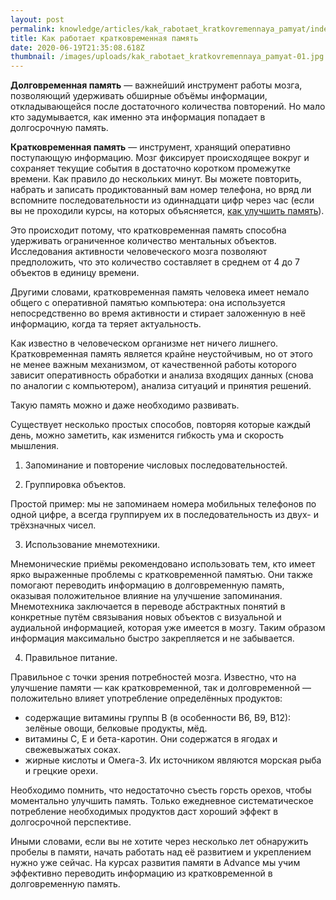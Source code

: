 ```yaml
---
layout: post
permalink: knowledge/articles/kak_rabotaet_kratkovremennaya_pamyat/index.html
title: Как работает кратковременная память
date: 2020-06-19T21:35:08.618Z
thumbnail: /images/uploads/kak_rabotaet_kratkovremennaya_pamyat-01.jpg
---
```

**Долговременная память** — важнейший инструмент работы мозга, позволяющий удерживать обширные объёмы информации, откладывающейся после достаточного количества повторений. Но мало кто задумывается, как именно эта информация попадает в долгосрочную память.

**Кратковременная память** — инструмент, хранящий оперативно поступающую информацию. Мозг фиксирует происходящее вокруг и сохраняет текущие события в достаточно коротком промежутке времени. Как правило до нескольких минут. Вы можете повторить, набрать и записать продиктованный вам номер телефона, но вряд ли вспомните последовательности из одиннадцати цифр через час (если вы не проходили курсы, на которых объясняется, [как улучшить память](/razvivayushie_kursy/po_razvitiu_pamyati/msk/)). 

Это происходит потому, что кратковременная память способна удерживать ограниченное количество ментальных объектов. Исследования активности  человеческого мозга позволяют предположить, что это количество составляет в среднем от 4 до 7 объектов в единицу времени.

Другими словами, кратковременная память человека имеет немало общего с оперативной памятью компьютера: она используется непосредственно во время активности и стирает заложенную в неё информацию, когда та теряет актуальность.

Как известно в человеческом организме нет ничего лишнего. Кратковременная память является крайне неустойчивым, но от этого не менее важным механизмом, от качественной работы которого зависит оперативность обработки и анализа входящих данных (снова по аналогии с компьютером), анализа ситуаций и принятия решений.

Такую память можно и даже необходимо развивать.

Существует несколько простых способов, повторяя которые каждый день, можно заметить, как изменится гибкость ума и скорость мышления.

1) Запоминание и повторение числовых последовательностей.

2) Группировка объектов.

Простой пример: мы не запоминаем номера мобильных телефонов по одной цифре, а всегда группируем их в последовательность из двух- и трёхзначных чисел.

3) Использование мнемотехники.

Мнемонические приёмы рекомендовано использовать тем, кто имеет ярко выраженные проблемы с кратковременной памятью. Они также помогают переводить информацию в долговременную память, оказывая положительное влияние на улучшение запоминания. Мнемотехника заключается в переводе абстрактных понятий в конкретные путём связывания новых объектов с визуальной и аудиальной информацией, которая уже имеется в мозгу. Таким образом информация максимально быстро закрепляется и не забывается.

4) Правильное питание.

Правильное с точки зрения потребностей мозга. Известно, что на улучшение памяти — как кратковременной, так и долговременной — положительно влияет употребление определённых продуктов:

- содержащие витамины группы В (в особенности В6, В9, В12): зелёные овощи, белковые продукты, мёд.
- витамины С, Е и бета-каротин. Они содержатся в ягодах и свежевыжатых соках.
- жирные кислоты и Омега-3. Их источником являются морская рыба и грецкие орехи.

Необходимо помнить, что недостаточно съесть горсть орехов, чтобы моментально улучшить память. Только ежедневное систематическое потребление необходимых продуктов даст хороший эффект в долгосрочной перспективе.

Иными словами, если вы не хотите через несколько лет обнаружить пробелы в памяти, начать работать над её развитием и укреплением нужно уже сейчас. На курсах развития памяти в Advance мы учим эффективно переводить информацию из кратковременной в долговременную память.